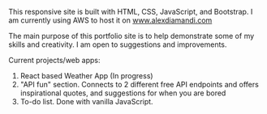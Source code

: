 This responsive site is built with HTML, CSS, JavaScript, and Bootstrap. 
I am currently using AWS to host it on www.alexdiamandi.com

The main purpose of this portfolio site is to help demonstrate some of my skills and creativity.
I am open to suggestions and improvements.


Current projects/web apps:

1. React based Weather App (In progress)
2. "API fun" section. Connects to 2 different free API endpoints and offers inspirational quotes, and suggestions for when you are bored
3. To-do list. Done with vanilla JavaScript.